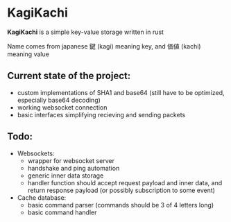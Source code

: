 # KagiKachi
**KagiKachi** is a simple key-value storage written in rust

Name comes from japanese 鍵 (kagi) meaning key, and 価値 (kachi) meaning value

## Current state of the project:
- custom implementations of SHA1 and base64 (still have to be optimized, especially base64 decoding)
- working websocket connection
- basic interfaces simplifying recieving and sending packets

## Todo:
- Websockets:
  - wrapper for websocket server 
  - handshake and ping automation
  - generic inner data storage
  - handler function should accept request payload and inner data, and return response payload (or possibly subscription to some event)
- Cache database:
  - basic command parser (commands should be 3 of 4 letters long)
  - basic command handler